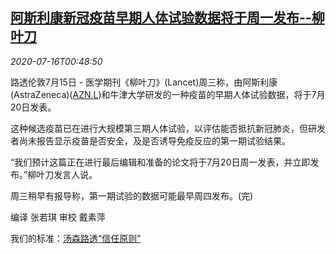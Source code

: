 <!--1594862594000-->
[阿斯利康新冠疫苗早期人体试验数据将于周一发布--柳叶刀](https://cn.reuters.com/article/astrazenecavaccine-covid10-0715-wedn-idCNKCS24H021)
------

<div><i>2020-07-16T00:48:50</i></div><div class="StandardArticleBody_body"><p>路透伦敦7月15日 - 医学期刊《柳叶刀》(Lancet)周三称，由阿斯利康(AstraZeneca)(<span id="symbol_AZN.L_0"><a href="//www.reuters.com/companies/AZN.L">AZN.L</a></span>)和牛津大学研发的一种疫苗的早期人体试验数据，将于7月20日发表。 </p><p>这种候选疫苗已在进行大规模第三期人体试验，以评估能否抵抗新冠肺炎，但研发者尚未报告显示疫苗是否安全，及是否诱导免疫反应的第一期试验结果。 </p><p>“我们预计这篇正在进行最后编辑和准备的论文将于7月20日周一发表，并立即发布。”柳叶刀发言人说。 </p><p>周三稍早有报导称，第一期试验的数据可能最早周四发布。(完) </p><div class="Attribution_container"><div class="Attribution_attribution"><p class="Attribution_content">编译 张若琪 审校 戴素萍 </p></div></div><div class="StandardArticleBody_trustBadgeContainer"><span class="StandardArticleBody_trustBadgeTitle">我们的标准：</span><span class="trustBadgeUrl"><a href="https://www.thomsonreuters.cn/content/dam/openweb/documents/pdf/china/brochures/about-us-1.pdf">汤森路透“信任原则”</a></span></div></div>
